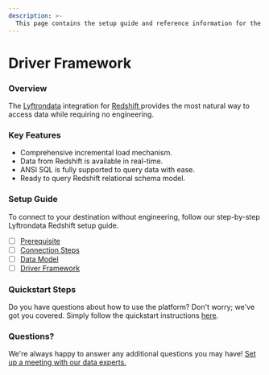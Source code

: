 ```yaml
---
description: >-
  This page contains the setup guide and reference information for the Redshift  source connector.
---
```


# Driver Framework

### Overview

The [Lyftrondata](https://www.lyftrondata.com/) integration for [Redshift ](None) provides the most natural way to access data while requiring no engineering.

### Key Features

* Comprehensive incremental load mechanism.
* Data from Redshift  is available in real-time.&#x20;
* ANSI SQL is fully supported to query data with ease.
* Ready to query Redshift  relational schema model.

### Setup Guide

To connect to your destination without engineering, follow our step-by-step Lyftrondata Redshift  setup guide.

* [ ] [Prerequisite](../prerequisite.md)
* [ ] [Connection Steps](../connection-steps.md)
* [ ] [Data Model](../data-model/erd.md)
* [ ] [Driver Framework](../driver-framework/)

### Quickstart Steps

Do you have questions about how to use the platform? Don't worry; we've got you covered. Simply follow the quickstart instructions [here](../driver-framework/README.md).

### Questions? <a href="#questions" id="questions"></a>

We're always happy to answer any additional questions you may have! [Set up a meeting with our data experts.](https://www.lyftrondata.com/book-a-meeting/)


